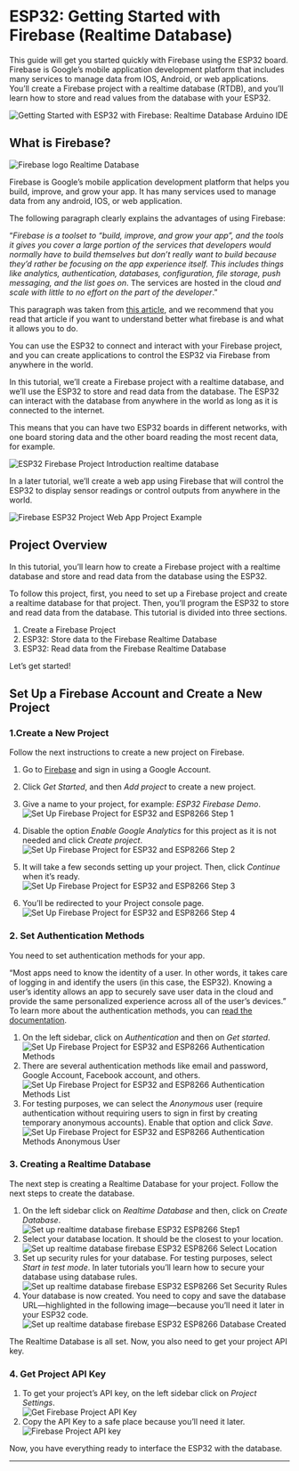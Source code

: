 # ESP32: Getting Started with Firebase (Realtime Database)

This guide will get you started quickly with Firebase using the ESP32 board. Firebase is Google’s mobile application development platform that includes many services to manage data from IOS, Android, or web applications. You’ll create a Firebase project with a realtime database (RTDB), and you’ll learn how to store and read values from the database with your ESP32.

![Getting Started with ESP32 with Firebase: Realtime Database Arduino IDE](https://i0.wp.com/randomnerdtutorials.com/wp-content/uploads/2021/08/ESP32-Getting-Started-Firebase.jpg?resize=828%2C466&quality=100&strip=all&ssl=1)



## What is Firebase?

![Firebase logo Realtime Database](https://i0.wp.com/randomnerdtutorials.com/wp-content/uploads/2021/08/Firebase-logo.png?resize=750%2C211&quality=100&strip=all&ssl=1)

Firebase is Google’s mobile application development platform that helps you build, improve, and grow your app. It has many services used to manage data from any android, IOS, or web application.

The following paragraph clearly explains the advantages of using Firebase:

“_Firebase is a toolset to “build, improve, and grow your app”, and the tools it gives you cover a large portion of the services that developers would normally have to build themselves_  _but don’t really want to build because they’d rather be focusing on the app experience itself. This includes things like analytics, authentication, databases, configuration, file storage, push messaging, and the list goes on_. The services are hosted in the cloud _and scale with little to no effort on the part of the developer_.”

This paragraph was taken from  [this article](https://medium.com/firebase-developers/what-is-firebase-the-complete-story-abridged-bcc730c5f2c0), and we recommend that you read that article if you want to understand better what firebase is and what it allows you to do.

You can use the ESP32 to connect and interact with your Firebase project, and you can create applications to control the ESP32 via Firebase from anywhere in the world.

In this tutorial, we’ll create a Firebase project with a realtime database, and we’ll use the ESP32 to store and read data from the database. The ESP32 can interact with the database from anywhere in the world as long as it is connected to the internet.

This means that you can have two ESP32 boards in different networks, with one board storing data and the other board reading the most recent data, for example.

![ESP32 Firebase Project Introduction realtime database](https://i0.wp.com/randomnerdtutorials.com/wp-content/uploads/2021/08/Firebase-ESP32-Project-Intro.png?resize=750%2C227&quality=100&strip=all&ssl=1)

In a later tutorial, we’ll create a web app using Firebase that will control the ESP32 to display sensor readings or control outputs from anywhere in the world.

![Firebase ESP32 Project Web App Project Example](https://i0.wp.com/randomnerdtutorials.com/wp-content/uploads/2021/08/Firebase-ESP32-Project-Web-App-Project-Example.png?resize=750%2C325&quality=100&strip=all&ssl=1)

## Project Overview

In this tutorial, you’ll learn how to create a Firebase project with a realtime database and store and read data from the database using the ESP32.

To follow this project, first, you need to set up a Firebase project and create a realtime database for that project. Then, you’ll program the ESP32 to store and read data from the database. This tutorial is divided into three sections.

1.  Create a Firebase Project
2.  ESP32: Store data to the Firebase Realtime Database
3.  ESP32: Read data from the Firebase Realtime Database

Let’s get started!

## Set Up a Firebase Account and Create a New Project

### 1.Create a New Project

Follow the next instructions to create a new project on Firebase.

1.  Go to  [Firebase](https://firebase.google.com/) and sign in using a Google Account.
2.  Click  _Get Started_, and then  _Add project_  to create a new project.
3.  Give a name to your project, for example:  _ESP32 Firebase Demo_.  
    ![Set Up Firebase Project for ESP32 and ESP8266 Step 1](https://i0.wp.com/randomnerdtutorials.com/wp-content/uploads/2021/08/1-Set-Up-Firebase-Project-ESP32-ESP8266.png?resize=680%2C550&quality=100&strip=all&ssl=1)
4.  Disable the option  _Enable Google Analytics_  for this project as it is not needed and click  _Create project_.  
    ![Set Up Firebase Project for ESP32 and ESP8266 Step 2](https://i0.wp.com/randomnerdtutorials.com/wp-content/uploads/2021/08/2-Set-Up-Firebase-Project-ESP32-ESP8266.png?resize=750%2C691&quality=100&strip=all&ssl=1)
5.  It will take a few seconds setting up your project. Then, click  _Continue_ when it’s ready.  
    ![Set Up Firebase Project for ESP32 and ESP8266 Step 3](https://i0.wp.com/randomnerdtutorials.com/wp-content/uploads/2021/08/3-Set-Up-Firebase-Project-ESP32-ESP8266.png?resize=750%2C391&quality=100&strip=all&ssl=1)  
    
6.  You’ll be redirected to your Project console page.  
    ![Set Up Firebase Project for ESP32 and ESP8266 Step 4](https://i0.wp.com/randomnerdtutorials.com/wp-content/uploads/2021/08/4-Set-Up-Firebase-Project-ESP32-ESP8266.png?resize=750%2C402&quality=100&strip=all&ssl=1)

### 2. Set Authentication Methods

You need to set authentication methods for your app.

“Most apps need to know the identity of a user. In other words, it takes care of logging in and identify the users (in this case, the ESP32). Knowing a user’s identity allows an app to securely save user data in the cloud and provide the same personalized experience across all of the user’s devices.” To learn more about the authentication methods, you can  [read the documentation](https://firebase.google.com/docs/auth).

1.  On the left sidebar, click on  _Authentication_ and then on  _Get started_.  
    ![Set Up Firebase Project for ESP32 and ESP8266 Authentication Methods](https://i0.wp.com/randomnerdtutorials.com/wp-content/uploads/2021/08/5-Set-Up-Firebase-Project-ESP32-ESP8266.png?resize=750%2C481&quality=100&strip=all&ssl=1)
2.  There are several authentication methods like email and password, Google Account, Facebook account, and others.![Set Up Firebase Project for ESP32 and ESP8266 Authentication Methods List](https://i0.wp.com/randomnerdtutorials.com/wp-content/uploads/2021/08/6-Set-Up-Firebase-Project-ESP32-ESP8266.png?resize=750%2C827&quality=100&strip=all&ssl=1)
3.  For testing purposes, we can select the  _Anonymous_ user (require authentication without requiring users to sign in first by creating temporary anonymous accounts). Enable that option and click  _Save_.![Set Up Firebase Project for ESP32 and ESP8266 Authentication Methods Anonymous User](https://i0.wp.com/randomnerdtutorials.com/wp-content/uploads/2021/08/7-Set-Up-Firebase-Project-ESP32-ESP8266.png?resize=828%2C315&quality=100&strip=all&ssl=1)

### 3. Creating a Realtime Database

The next step is creating a Realtime Database for your project. Follow the next steps to create the database.

1.  On the left sidebar click on  _Realtime Database_  and then, click on  _Create Database_.  
    ![Set up realtime database firebase ESP32 ESP8266 Step1](https://i0.wp.com/randomnerdtutorials.com/wp-content/uploads/2021/08/1-Set-Up-Firebase-database-ESP32-ESP8266.png?resize=750%2C573&quality=100&strip=all&ssl=1)
2.  Select your database location. It should be the closest to your location.  
    ![Set up realtime database firebase ESP32 ESP8266 Select Location](https://i0.wp.com/randomnerdtutorials.com/wp-content/uploads/2021/08/2-Set-Up-Firebase-database-ESP32-ESP8266.png?resize=750%2C372&quality=100&strip=all&ssl=1)
3.  Set up security rules for your database. For testing purposes, select  _Start in test mode_. In later tutorials you’ll learn how to secure your database using database rules.  
    ![Set up realtime database firebase ESP32 ESP8266 Set Security Rules](https://i0.wp.com/randomnerdtutorials.com/wp-content/uploads/2021/08/3-Set-Up-Firebase-database-ESP32-ESP8266.png?resize=776%2C478&quality=100&strip=all&ssl=1)
4.  Your database is now created. You need to copy and save the database URL—highlighted in the following image—because you’ll need it later in your ESP32 code.  
    ![Set up realtime database firebase ESP32 ESP8266 Database Created](https://i0.wp.com/randomnerdtutorials.com/wp-content/uploads/2021/08/4-Set-Up-Firebase-database-ESP32-ESP8266.png?resize=750%2C372&quality=100&strip=all&ssl=1)

The Realtime Database is all set. Now, you also need to get your project API key.

### 4. Get Project API Key

1.  To get your project’s API key, on the left sidebar click on  _Project Settings_.  
    ![Get Firebase Project API Key](https://i0.wp.com/randomnerdtutorials.com/wp-content/uploads/2021/08/1-Get-Firebase-Project-API-Key.png?resize=750%2C192&quality=100&strip=all&ssl=1)
2.  Copy the API Key to a safe place because you’ll need it later.  
    ![Firebase Project API key](https://i0.wp.com/randomnerdtutorials.com/wp-content/uploads/2021/08/2-Get-Firebase-Project-API-Key.png?resize=792%2C457&quality=100&strip=all&ssl=1)

Now, you have everything ready to interface the ESP32 with the database.

----------